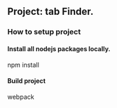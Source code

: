 ## Project: tab Finder. 

### How to setup project
#### Install all nodejs packages locally. 
npm install

#### Build project
webpack
